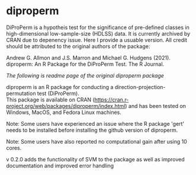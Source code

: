 # diproperm

DiProPerm is a hypotheis test for the significance of pre-defined classes in high-dimensional low-sample-size (HDLSS) data. It is currently archived by CRAN due to depenency issue. Here I provide a usuable version. All credit should be attributed to the original authors of the package:

Andrew G. Allmon and J.S. Marron and Michael G. Hudgens (2021). diproperm: An R Package for the DiProPerm Test. The R Journal.



*The following is readme page of the original diproperm package*

diproperm is an R package for conducting a direction-projection-permutation test (DiProPerm).  
This package is available on CRAN (https://cran.r-project.org/web/packages/diproperm/index.html) and has been tested on Windows, MacOS, and Fedora Linux machines.

Note: Some users have experienced an issue where the R package 'gert' needs to be installed before installing the github version of diproperm. 

Note: Some users have also reported no computational gain after using 10 cores.

v 0.2.0 adds the functionality of SVM to the package as well as improved documentation and improved error handling 
